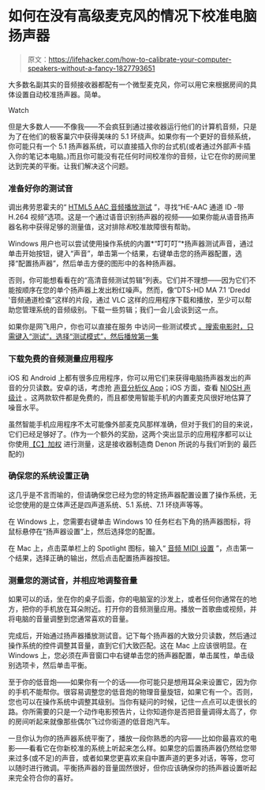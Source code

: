 # 如何在没有高级麦克风的情况下校准电脑扬声器

> 原文：<https://lifehacker.com/how-to-calibrate-your-computer-speakers-without-a-fancy-1827793651>

大多数名副其实的音频接收器都配有一个微型麦克风，你可以用它来根据房间的具体设置自动校准扬声器。简单。

Watch

但是大多数人——不像我——不会疯狂到通过接收器运行他们的计算机音频，只是为了在他们的极客巢穴中获得美味的 5.1 环绕声。如果你有一个更好的音频系统，你可能只有一个 5.1 扬声器系统，可以直接插入你的台式机(或者通过外部声卡插入你的笔记本电脑。)而且你可能没有花任何时间校准你的音频，让它在你的房间里达到完美的平衡。让我们解决这个问题。

### 准备好你的测试音

调出弗劳恩霍夫的“ [HTML5 AAC 音频播放测试](https://www2.iis.fraunhofer.de/AAC/multichannel.html) ”，寻找“HE-AAC 通道 ID -带 H.264 视频”选项。这是一个通过语音识别扬声器的视频——如果你能从语音扬声器名称中获得足够的测量值，这对排除*和*校准故障很有帮助。

Windows 用户也可以尝试使用操作系统的内置*“叮叮叮”*扬声器测试声音，通过单击开始按钮，键入“声音”，单击第一个结果，右键单击您的扬声器配置，选择“配置扬声器”，然后单击方便的图形中的各种扬声器。

否则，你可能想看看在的“高清音频测试剪辑”列表。它们并不理想——因为它们不能按顺序在您的单个扬声器上发出粉红噪声。然而，像“DTS-HD MA 7.1 'Dredd '音频通道检查”这样的片段，通过 VLC 这样的应用程序下载和播放，至少可以帮助您管理系统的音频级别。下载一些剪辑；我们一会儿会谈到这一点。

如果你是网飞用户，你也可以直接在服务 中访问一些测试模式 [。搜索电影时，只需键入“测试”，选择“测试模式”，然后播放第一集](https://www.reddit.com/r/xboxone/comments/5wkub2/psa_you_can_test_to_make_sure_your_51_audio_is/)

### 下载免费的音频测量应用程序

iOS 和 Android 上都有很多应用程序，你可以用它们来获得电脑扬声器发出的声音的分贝读数。安卓的话，考虑抢 [声音分析仪 App](https://play.google.com/store/apps/details?id=com.dom.audioanalyzer)；iOS 方面，查看 [NIOSH 声级计](https://itunes.apple.com/us/app/niosh-sound-level-meter/id1096545820?mt=8) 。这两款软件都是免费的，而且都使用智能手机的内置麦克风很好地估算了噪音水平。

虽然智能手机应用程序不太可能像外部麦克风那样准确，但对于我们的目的来说，它们已经足够好了。(作为一个额外的奖励，这两个突出显示的应用程序都可以让你使用[【C】加权](https://www.noisemeters.com/help/faq/frequency-weighting.asp) 进行测量，这是接收器制造商 Denon 所说的与我们听到的 最匹配的)

### 确保您的系统设置正确

这几乎是不言而喻的，但请确保您已经为您的特定扬声器配置设置了操作系统，无论您使用的是立体声还是四声道系统、5.1 系统、7.1 环绕声等等。

在 Windows 上，您需要右键单击 Windows 10 任务栏右下角的扬声器图标，将鼠标悬停在“扬声器设置”上，然后选择您的配置。

在 Mac 上，点击菜单栏上的 Spotlight 图标，输入“ [音频 MIDI 设置](https://support.apple.com/en-gb/guide/audio-midi-setup/welcome/mac) ”，点击第一个结果，选择正确的输出，然后点击配置扬声器按钮。

### 测量您的测试音，并相应地调整音量

如果可以的话，坐在你的桌子后面，你的电脑室的沙发上，或者任何你通常在的地方，把你的手机放在耳朵附近。打开你的音频测量应用。播放一首歌曲或视频，并将电脑的音量调整到您通常喜欢的音量。

完成后，开始通过扬声器播放测试音。记下每个扬声器的大致分贝读数，然后通过操作系统的控件调整其音量，直到它们大致匹配。这在 Mac 上应该很明显。在 Windows 上，您必须在声音窗口中右键单击您的扬声器配置，单击属性，单击级别选项卡，然后单击平衡。

至于你的低音炮——如果你有一个的话——你可能只是想用耳朵来设置它，因为你的手机不能帮你。很容易调整您的低音炮的物理音量旋钮，如果它有一个。否则，您也可以在操作系统中调整其级别。当你有疑问的时候，记住一点点可以走很长的路。你所需要的只是一个动作电影预告片，让你知道你是否把音量调得太高了，你的房间听起来就像那些偶尔飞过你街道的低音炮汽车。

一旦你认为你的扬声器系统平衡了，播放一段你熟悉的内容——比如你最喜欢的电影——看看它在你新校准的系统上听起来怎么样。如果您的后置扬声器仍然给您带来过多(或不足)的声音，或者如果您更喜欢来自中置声道的更多对话，等等，您可以随时进行微调。平衡扬声器的音量固然很好，但你应该确保你的扬声器设置听起来完全符合你的喜好。